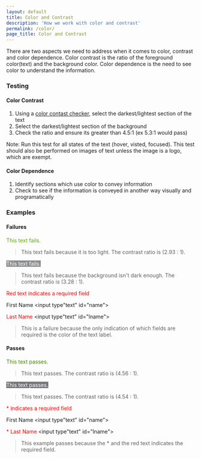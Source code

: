 ```yaml
---
layout: default
title: Color and Contrast
description: 'How we work with color and contrast'
permalink: /color/
page_title: Color and Contrast
---
```

There are two aspects we need to address when it comes to color, contrast and color dependence. Color contrast is the ratio of the foreground color(text) and the background color. Color dependence is the need to see color to understand the information.  

### Testing 

#### Color Contrast

1. Using a [color contast checker](http://www.paciellogroup.com/resources/contrastanalyser/), select the darkest/lightest section of the text
2. Select the darkest/lightest section of the background
3. Check the ratio and ensure its greater than 4.5:1 (ex 5.3:1 would pass)

Note: Run this test for all states of the text (hover, visted, focused). This test should also be performed on images of text unless the image is a logo, which are exempt. 

#### Color Dependence

1. Identify sections which use color to convey information
2. Check to see if the information is conveyed in another way visually and programatically

### Examples

#### Failures

<span style = "color:#58AA02">This text fails. </span>

> This text fails because it is too light. The contrast ratio is (2.93 : 1). 

<span style = "color:#FFFFFF; background:#8D8E90">This text fails.</span>

> This text fails because the background isn't dark enough. The contrast ratio is (3.28 : 1).

<span style="color:red;">Red text indicates a required field</span>

<label for="name">First Name&nbsp;</label><input type"text" id="name">

<label for="lname" style="color:red">Last Name&nbsp;</label><input type"text" id="lname">

> This is a failure because the only indication of which fields are required is the color of the text label.

#### Passes

<span style = "color:#458503">This text passes. </span>

> This text passes. The contrast ratio is (4.56 : 1). 

<span style = "color:#FFFFFF; background:#757679">This text passes.</span>

> This text passes. The contrast ratio is (4.54 : 1).

<span style="color:red;">* indicates a required field</span>

<label for="name">First Name&nbsp;</label><input type"text" id="name">

<label for="lname" style="color:red">* Last Name&nbsp;</label><input type"text" id="lname">

> This example passes because the * and the red text indicates the required field.

